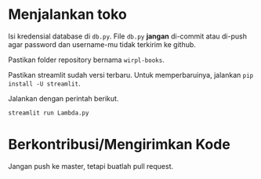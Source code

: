 # Menjalankan toko

Isi kredensial database di `db.py`. File `db.py` **jangan** di-commit atau di-push agar password dan username-mu tidak terkirim ke github.

Pastikan folder repository bernama `wirpl-books`.

Pastikan streamlit sudah versi terbaru. Untuk memperbaruinya, jalankan `pip install -U streamlit`.

Jalankan dengan perintah berikut.

```bash
streamlit run Lambda.py
```

# Berkontribusi/Mengirimkan Kode

Jangan push ke master, tetapi buatlah pull request.
